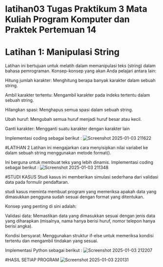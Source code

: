 # latihan03 Tugas Praktikum 3 Mata Kuliah Program Komputer dan Praktek Pertemuan 14
# Latihan 1: Manipulasi String
Latihan ini bertujuan untuk melatih dalam memanipulasi teks (string) dalam bahasa pemrograman. Konsep-konsep yang akan Anda pelajari antara lain:

Hitung jumlah karakter: Menghitung berapa banyak karakter dalam sebuah string.

Ambil karakter tertentu: Mengambil karakter pada indeks tertentu dalam sebuah string.

Hilangkan spasi: Menghapus semua spasi dalam sebuah string.

Ubah huruf: Mengubah semua huruf menjadi huruf besar atau kecil.

Ganti karakter: Mengganti suatu karakter dengan karakter lain

Implementasi coding sebagai berikut :
![Screenshot 2025-01-03 211622](https://github.com/user-attachments/assets/ac85e4c1-64b2-4ce3-99ae-f803ec2085c6)


#LATIHAN 2 Latihan ini mengajarkan cara menyisipkan nilai variabel ke dalam sebuah string menggunakan metode format().

Ini berguna untuk membuat teks yang lebih dinamis.
Implementasi coding sebagai berikut :
![Screenshot 2025-01-03 211348](https://github.com/user-attachments/assets/e46c0b91-03d0-47bf-86db-988bbcd78c63)

#STUDI KASUS Studi kasus ini memberikan simulasi sederhana dari validasi data pada formulir pendaftaran.

studi kasus meminta membuat program yang memeriksa apakah data yang dimasukkan pengguna sudah sesuai dengan format yang ditentukan.

Konsep yang penting di sini adalah:

Validasi data: Memastikan data yang dimasukkan sesuai dengan jenis data yang diharapkan (misalnya, nama hanya berisi huruf, nomor telepon hanya berisi angka).

Kondisi bersyarat: Menggunakan struktur if-else untuk memeriksa kondisi tertentu dan mengambil tindakan yang sesuai.

Implementasi Python sebagai berikut :
![Screenshot 2025-01-03 212207](https://github.com/user-attachments/assets/f4c26159-daba-4228-91d0-0a7e58b79db9)

#HASIL SETIAP PROGRAM
![Screenshot 2025-01-03 220131](https://github.com/user-attachments/assets/e58f6a30-da50-4c64-9853-8b603720f72a)



